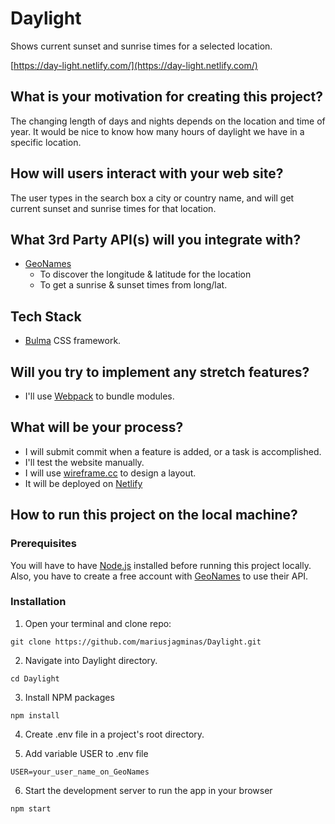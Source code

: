 # Daylight

Shows current sunset and sunrise times for a selected location.

[https://day-light.netlify.com/](https://day-light.netlify.com/)

## What is your motivation for creating this project?

The changing length of days and nights depends on the location and time of year. It would be nice to know how many hours of daylight we have in a specific location.

## How will users interact with your web site?

The user types in the search box a city or country name, and will get current sunset and sunrise times for that location.

## What 3rd Party API(s) will you integrate with?

- [GeoNames](http://www.geonames.org/export/web-services.html)
  - To discover the longitude & latitude for the location
  - To get a sunrise & sunset times from long/lat.

## Tech Stack

- [Bulma](https://bulma.io/) CSS framework.

## Will you try to implement any stretch features?

- I'll use [Webpack](https://webpack.js.org/) to bundle modules.

## What will be your process?

- I will submit commit when a feature is added, or a task is accomplished.
- I'll test the website manually.
- I will use [wireframe.cc](https://wireframe.cc) to design a layout.
- It will be deployed on [Netlify](https://www.netlify.com/)

## How to run this project on the local machine?

### Prerequisites

You will have to have [Node.js](https://nodejs.org/en/) installed before running this project locally. Also, you have to create a free account with [GeoNames](http://www.geonames.org/login) to use their API.

### Installation

1. Open your terminal and clone repo:

```
git clone https://github.com/mariusjagminas/Daylight.git
```

2. Navigate into Daylight directory.

```
cd Daylight
```

3. Install NPM packages

```
npm install
```

4. Create .env file in a project's root directory.

5. Add variable USER to .env file

```
USER=your_user_name_on_GeoNames
```

6. Start the development server to run the app in your browser

```
npm start
```
